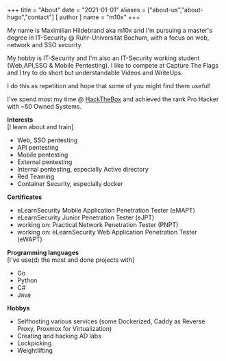 +++
title = "About"
date = "2021-01-01"
aliases = ["about-us","about-hugo","contact"]
[ author ]
  name = "m10x"
+++

My name is Maximilian Hildebrand aka m10x and I'm pursuing a master's degree in IT-Security @ Ruhr-Universität Bochum, with a focus on web, network and SSO security.

My hobby is IT-Security and I'm also an IT-Security working student (Web,API,SSO & Mobile Pentesting). I like to compete at Capture The Flags and I try to do short but understandable Videos and WriteUps.

I do this as repetition and hope that some of you might find them useful!

I've spend most my time @ [HackTheBox](https://www.hackthebox.eu/home/users/profile/19366) and achieved the rank Pro Hacker with ~50 Owned Systems.

**Interests**  
[I learn about and train]

* Web, SSO pentesting
* API pentesting
* Mobile pentesting
* External pentesting
* Internal pentesting, especially Active directory
* Red Teaming
* Container Security, especially docker

**Certificates**

* eLearnSecurity Mobile Application Penetration Tester (eMAPT)
* eLearnSecurity Junior Penetration Tester (eJPT)
* working on: Practical Network Penetration Tester (PNPT)
* working on: eLearnSecurity Web Application Penetration Tester (eWAPT)

**Programming languages**  
[I've use(d) the most and done projects with]

* Go
* Python
* C#
* Java

**Hobbys**
* Selfhosting various services (some Dockerized, Caddy as Reverse Proxy, Proxmox for Virtualization)
* Creating and hacking AD labs
* Lockpicking
* Weightlifting
